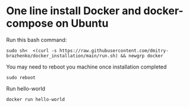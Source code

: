 # One line install Docker and docker-compose on Ubuntu

Run this bash command:
```shell
sudo sh<  <(curl -s https://raw.githubusercontent.com/dmitry-brazhenko/docker_installation/main/run.sh) && newgrp docker
```

You may need to reboot you machine once installation completed
```shell
sudo reboot
```

Run hello-world

```shell
docker run hello-world
```
